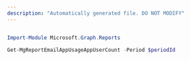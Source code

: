 ```yaml
---
description: "Automatically generated file. DO NOT MODIFY"
---
```


```powershell

Import-Module Microsoft.Graph.Reports

Get-MgReportEmailAppUsageAppUserCount -Period $periodId 

```